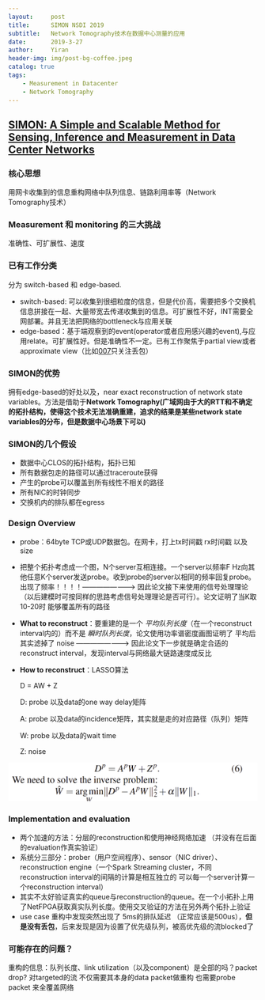 ```yaml
---
layout:     post
title:      SIMON NSDI 2019
subtitle:   Network Tomography技术在数据中心测量的应用
date:       2019-3-27
author:     Yiran
header-img: img/post-bg-coffee.jpeg
catalog: true
tags:
    - Measurement in Datacenter
    - Network Tomography
---
```


## [SIMON: A Simple and Scalable Method for Sensing, Inference and Measurement in Data Center Networks](https://www.usenix.org/system/files/nsdi19-geng.pdf)

### 核心思想

用网卡收集到的信息重构网络中队列信息、链路利用率等（Network Tomography技术）

### Measurement 和 monitoring 的三大挑战

准确性、可扩展性、速度

### 已有工作分类

分为 switch-based 和 edge-based.
- switch-based: 可以收集到很细粒度的信息，但是代价高，需要把多个交换机信息拼接在一起、大量带宽去传递收集到的信息。可扩展性不好，INT需要全网部署。并且无法把网络的bottleneck与应用关联
- edge-based：基于端观察到的event(operator或者应用感兴趣的event),与应用relate。可扩展性好。但是准确性不一定。已有工作聚焦于partial view或者approximate view（比如[007](https://www.usenix.org/system/files/conference/nsdi18/nsdi18-arzani.pdf)只关注丢包）


### SIMON的优势 

拥有edge-based的好处以及，near exact reconstruction of network state variables。方法是借助于**Network Tomography(广域网由于大的RTT和不确定的拓扑结构，使得这个技术无法准确重建，追求的结果是某些network state variables的分布，但是数据中心场景下可以)**

### SIMON的几个假设

- 数据中心CLOS的拓扑结构，拓扑已知
- 所有数据包走的路径可以通过traceroute获得
- 产生的probe可以覆盖到所有线性不相关的路径
- 所有NIC的时钟同步
- 交换机内的排队都在egress

### Design Overview

- probe：64byte TCP或UDP数据包。在网卡，打上tx时间戳 rx时间戳 以及size
- 把整个拓扑考虑成一个图，N个server互相连接。一个server以频率F Hz向其他任意K个server发送probe。收到probe的server以相同的频率回复probe。      出现了频率！！！！————————> 因此论文接下来使用的信号处理理论（以后建模时可按同样的思路考虑信号处理理论是否可行）。论文证明了当K取10-20时 能够覆盖所有的路径
- **What to reconstruct**：要重建的是一个 *平均队列长度*（在一个reconstruct interval内的）而不是 *瞬时队列长度*，论文使用功率谱密度画图证明了 平均后其实滤掉了 noise       ————————> 因此论文下一步就是确定合适的reconstruct interval，发现interval与网络最大链路速度成反比
- **How to reconstruct**：LASSO算法

   D = AW + Z

   D: probe 以及data的one way delay矩阵

   A: probe 以及data的incidence矩阵，其实就是走的对应路径（队列）矩阵

   W: probe 以及data的wait time

   Z: noise

![](../img/post-simon-1.jpg)

### Implementation and evaluation
- 两个加速的方法：分层的reconstruction和使用神经网络加速 （并没有在后面的evaluation作真实验证）
- 系统分三部分：prober（用户空间程序）、sensor（NIC driver）、reconstruction engine（一个Spark Streaming cluster，不同reconstruction interval的间隔的计算是相互独立的 可以每一个server计算一个reconstruction interval）
- 其实不太好验证真实的queue与reconstruction的queue。在一个小拓扑上用了NetFPGA获取真实队列长度。使用交叉验证的方法在另外两个拓扑上验证
- use case  重构中发现突然出现了 5ms的排队延迟 （正常应该是500us），**但是没有丢包**，后来发现是因为设置了优先级队列，被高优先级的流blocked了


### 可能存在的问题？
重构的信息：队列长度、link utilization（以及component）是全部的吗？packet drop?
对targeted的流 不仅需要其本身的data packet做重构 也需要probe packet 来全覆盖网络
